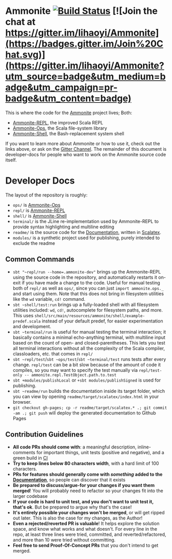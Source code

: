 # Ammonite [![Build Status](https://travis-ci.org/lihaoyi/Ammonite.svg)](https://travis-ci.org/lihaoyi/Ammonite) [![Join the chat at https://gitter.im/lihaoyi/Ammonite](https://badges.gitter.im/Join%20Chat.svg)](https://gitter.im/lihaoyi/Ammonite?utm_source=badge&utm_medium=badge&utm_campaign=pr-badge&utm_content=badge)

This is where the code for the [Ammonite](http://lihaoyi.github.io/Ammonite) project lives; Both:

- [Ammonite-REPL](http://lihaoyi.github.io/Ammonite), the improved Scala REPL
- [Ammonite-Ops](http://lihaoyi.github.io/Ammonite/#Ammonite-Ops), the Scala file-system library
- [Ammonite-Shell](http://lihaoyi.github.io/Ammonite/#Ammonite-Shell), the Bash-replacement system shell

If you want to learn more about Ammonite or how to use it, check out the links above, or ask on the [Gitter Channel](https://gitter.im/lihaoyi/Ammonite). The remainder of this document is developer-docs for people who want to work on the Ammonite source code itself.

# Developer Docs

The layout of the repository is roughly:

- `ops/` is [Ammonite-Ops](http://lihaoyi.github.io/Ammonite/#Ammonite-Ops)
- `repl/` is [Ammonite-REPL](http://lihaoyi.github.io/Ammonite)
- `shell/` is [Ammonite-Shell](http://lihaoyi.github.io/Ammonite/#Ammonite-Shell)
- `terminal/` is the JLine re-implementation used by Ammonite-REPL to provide syntax highlighting and multiline editing
- `readme/` is the source code for the [Documentation](http://lihaoyi.github.io/Ammonite/#Ammonite-Ops), written in [Scalatex](http://lihaoyi.github.io/Scalatex/).
- `modules/` is a synthetic project used for publishing, purely intended to exclude the readme

## Common Commands

- `sbt "~repl/run --home=.ammonite-dev"` brings up the Ammonite-REPL using the source code in the repository, and automatically restarts it on-exit if you have made a change to the code. Useful for manual testing both of `repl/` as well as `ops/`, since you can just `import ammonite.ops._` and start using them. Note that this does not bring in filesystem utilities like the `wd` variable, `cd!` command.
- `sbt ~shell/test:run` brings up a fully-loaded shell with all filesystem utilities included: `wd`, `cd!`, autocomplete for filesystem paths, and more. This uses `shell/src/main/resources/ammonite/shell/example-predef.scala` instead of your default predef, for easier experimentation and development.
- `sbt ~terminal/run` is useful for manual testing the terminal interaction; it basically contains a minimal echo-anything terminal, with multiline input based on the count of open- and closed-parentheses. This lets you test all terminal interactions without all the complexity of the Scala compiler, classloaders, etc. that comes in `repl/`
- `sbt ~repl/test`/`sbt ~ops/test`/`sbt ~terminal/test`  runs tests after every change. `repl/test` can be a bit slow because of the amount of code it compiles, so you may want to specify the test manually via `repl/test-only -- ammonite.repl.TestObject.path.to.test`
- `sbt +modules/publishLocal` or `+sbt modules/publishSigned` is used for publishing.
- `sbt ~readme/run` builds the documentation inside its target folder, which you can view by opening `readme/target/scalatex/index.html` in your browser.
- `git checkout gh-pages; cp -r readme/target/scalatex.* .; git commit -am .; git push` will deploy the generated documentation to Github Pages

## Contribution Guidelines

- **All code PRs should come with**: a meaningful description, inline-comments for important things, unit tests (positive and negative), and a green build in [CI](https://travis-ci.org/lihaoyi/Ammonite)
- **Try to keep lines below 80 characters width**, with a hard limit of 100 characters.
- **PRs for features should generally come with *something* added to the [Documentation](http://lihaoyi.github.io/Ammonite)**, so people can discover that it exists
- **Be prepared to discuss/argue-for your changes if you want them merged**! You will probably need to refactor so your changes fit into the larger codebase
- **If your code is hard to unit test, and you don't want to unit test it, that's ok**. But be prepared to argue why that's the case!
- **It's entirely possible your changes won't be merged**, or will get ripped out later. This is also the case for my changes, as the Author!
- **Even a rejected/reverted PR is valuable**! It helps explore the solution space, and know what works and what doesn't. For every line in the repo, at least three lines were tried, committed, and reverted/refactored, and more than 10 were tried without committing.
- **Feel free to send Proof-Of-Concept PRs** that you don't intend to get merged.

